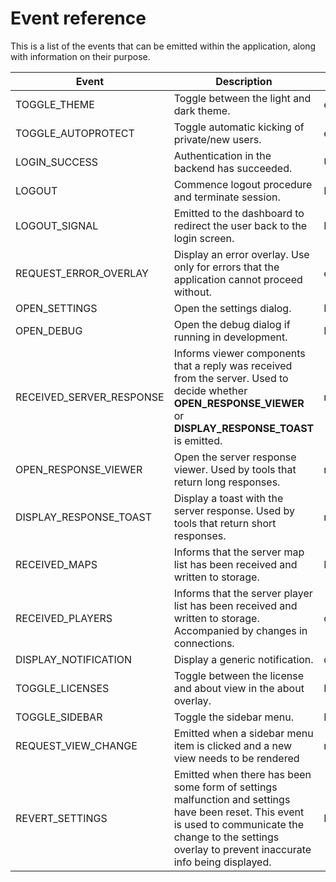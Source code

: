 # Event reference

This is a list of the events that can be emitted within the application, along with information on their purpose.

| Event | Description | Parameters | Type |
| ----- | ----------- | ---------- | ---- |
| TOGGLE_THEME | Toggle between the light and dark theme. | enabled | Boolean |
| TOGGLE_AUTOPROTECT | Toggle automatic kicking of private/new users. | enabled | Boolean |
| LOGIN_SUCCESS | Authentication in the backend has succeeded. | Username | String |
| LOGOUT | Commence logout procedure and terminate session. | None | None |
| LOGOUT_SIGNAL | Emitted to the dashboard to redirect the user back to the login screen. | None | None |
| REQUEST_ERROR_OVERLAY | Display an error overlay. Use only for errors that the application cannot proceed without. | err, msg, code | Object<String> |
| OPEN_SETTINGS | Open the settings dialog. | None | None |
| OPEN_DEBUG | Open the debug dialog if running in development. | None | None |
| RECEIVED_SERVER_RESPONSE | Informs viewer components that a reply was received from the server. Used to decide whether **OPEN_RESPONSE_VIEWER** or **DISPLAY_RESPONSE_TOAST** is emitted. | response | Object<op: String, c: Any, id: String\> |
| OPEN_RESPONSE_VIEWER | Open the server response viewer. Used by tools that return long responses. | response | Object<c: Any, id: String\> |
| DISPLAY_RESPONSE_TOAST | Display a toast with the server response. Used by tools that return short responses. | response | Object<c: Any, id: String\> |
| RECEIVED_MAPS | Informs that the server map list has been received and written to storage. | None | None |
| RECEIVED_PLAYERS | Informs that the server player list has been received and written to storage. Accompanied by changes in connections. | connectionChanges | Object<Array> |
| DISPLAY_NOTIFICATION | Display a generic notification. | data | String |
| TOGGLE_LICENSES | Toggle between the license and about view in the about overlay. | None | None |
| TOGGLE_SIDEBAR | Toggle the sidebar menu. | None | None |
| REQUEST_VIEW_CHANGE | Emitted when a sidebar menu item is clicked and a new view needs to be rendered | requestedView | String |
| REVERT_SETTINGS | Emitted when there has been some form of settings malfunction and settings have been reset. This event is used to communicate the change to the settings overlay to prevent inaccurate info being displayed. | None | None |
